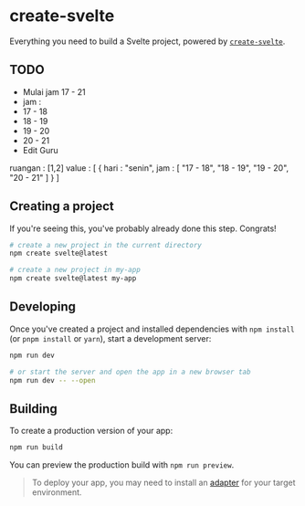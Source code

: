 # create-svelte

Everything you need to build a Svelte project, powered by [`create-svelte`](https://github.com/sveltejs/kit/tree/master/packages/create-svelte).

## TODO

- Mulai jam 17 - 21
- jam :
- 17 - 18
- 18 - 19
- 19 - 20
- 20 - 21
- Edit Guru

ruangan : [1,2]
value : [
    {
        hari : "senin",
        jam : [
            "17 - 18",
            "18 - 19",
            "19 - 20",
            "20 - 21"
        ]
    }
]

## Creating a project

If you're seeing this, you've probably already done this step. Congrats!

```bash
# create a new project in the current directory
npm create svelte@latest

# create a new project in my-app
npm create svelte@latest my-app
```

## Developing

Once you've created a project and installed dependencies with `npm install` (or `pnpm install` or `yarn`), start a development server:

```bash
npm run dev

# or start the server and open the app in a new browser tab
npm run dev -- --open
```

## Building

To create a production version of your app:

```bash
npm run build
```

You can preview the production build with `npm run preview`.

> To deploy your app, you may need to install an [adapter](https://kit.svelte.dev/docs/adapters) for your target environment.
